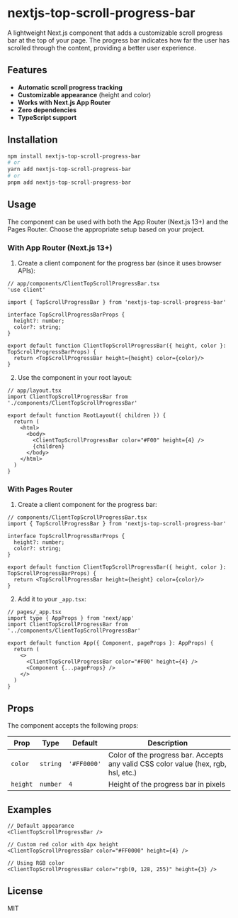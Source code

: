 # nextjs-top-scroll-progress-bar

A lightweight Next.js component that adds a customizable scroll progress bar at the top of your page. The progress bar indicates how far the user has scrolled through the content, providing a better user experience.

## Features

- **Automatic scroll progress tracking**
- **Customizable appearance** (height and color)
- **Works with Next.js App Router**
- **Zero dependencies**
- **TypeScript support**

## Installation

```bash
npm install nextjs-top-scroll-progress-bar
# or
yarn add nextjs-top-scroll-progress-bar
# or
pnpm add nextjs-top-scroll-progress-bar
```

## Usage

The component can be used with both the App Router (Next.js 13+) and the Pages Router. Choose the appropriate setup based on your project.

### With App Router (Next.js 13+)

1. Create a client component for the progress bar (since it uses browser APIs):

```tsx
// app/components/ClientTopScrollProgressBar.tsx
'use client'

import { TopScrollProgressBar } from 'nextjs-top-scroll-progress-bar'

interface TopScrollProgressBarProps {
  height?: number;
  color?: string;
}

export default function ClientTopScrollProgressBar({ height, color }: TopScrollProgressBarProps) {
  return <TopScrollProgressBar height={height} color={color}/>
}
```

2. Use the component in your root layout:

```tsx
// app/layout.tsx
import ClientTopScrollProgressBar from './components/ClientTopScrollProgressBar'

export default function RootLayout({ children }) {
  return (
    <html>
      <body>
        <ClientTopScrollProgressBar color="#F00" height={4} />
        {children}
      </body>
    </html>
  )
}
```

### With Pages Router

1. Create a client component for the progress bar:

```tsx
// components/ClientTopScrollProgressBar.tsx
import { TopScrollProgressBar } from 'nextjs-top-scroll-progress-bar'

interface TopScrollProgressBarProps {
  height?: number;
  color?: string;
}

export default function ClientTopScrollProgressBar({ height, color }: TopScrollProgressBarProps) {
  return <TopScrollProgressBar height={height} color={color}/>
}
```

2. Add it to your `_app.tsx`:

```tsx
// pages/_app.tsx
import type { AppProps } from 'next/app'
import ClientTopScrollProgressBar from '../components/ClientTopScrollProgressBar'

export default function App({ Component, pageProps }: AppProps) {
  return (
    <>
      <ClientTopScrollProgressBar color="#F00" height={4} />
      <Component {...pageProps} />
    </>
  )
}
```

## Props

The component accepts the following props:

| Prop | Type | Default | Description |
|------|------|---------|-------------|
| `color` | `string` | `'#FF0000'` | Color of the progress bar. Accepts any valid CSS color value (hex, rgb, hsl, etc.) |
| `height` | `number` | `4` | Height of the progress bar in pixels |

## Examples

```tsx
// Default appearance
<ClientTopScrollProgressBar />

// Custom red color with 4px height
<ClientTopScrollProgressBar color="#FF0000" height={4} />

// Using RGB color
<ClientTopScrollProgressBar color="rgb(0, 128, 255)" height={3} />
```

## License

MIT

